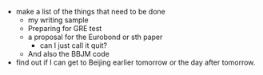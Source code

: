 - make a list of the things that need to be done
	- my writing sample
	- Preparing for GRE test
	- a proposal for the Eurobond or sth paper
		- can I just call it quit?
	- And also the BBJM code
- find out if I can get to Beijing earlier tomorrow or the day after tomorrow.

